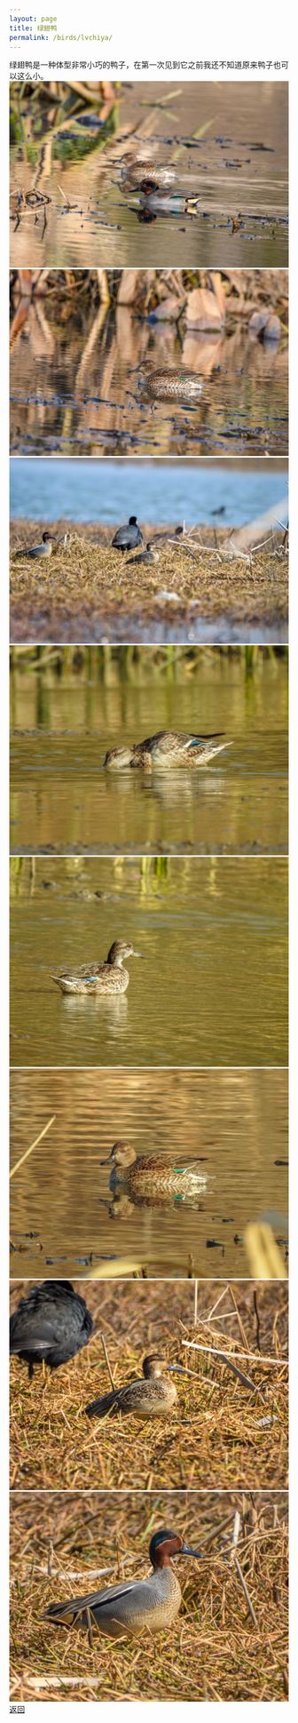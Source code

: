 ```yaml
---
layout: page
title: 绿翅鸭
permalink: /birds/lvchiya/
---
```

绿翅鸭是一种体型非常小巧的鸭子，在第一次见到它之前我还不知道原来鸭子也可以这么小。
![](../picture/绿翅鸭/DSC_2561.jpg)
![](../picture/绿翅鸭/DSC_2564.jpg)
![](../picture/绿翅鸭/DSC_3693.jpg)
![](../picture/绿翅鸭/DSCN4927.jpg)
![](../picture/绿翅鸭/DSCN4932.jpg)
![](../picture/绿翅鸭/DSCN6467.jpg)
![](../picture/绿翅鸭/DSCN7666.jpg)
![](../picture/绿翅鸭/DSCN7668.jpg)
[返回](../../)
